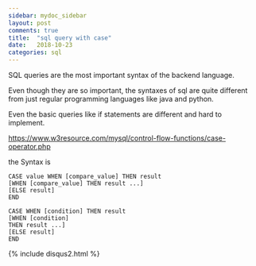 ```yaml
---
sidebar: mydoc_sidebar
layout: post
comments: true
title:  "sql query with case"
date:   2018-10-23
categories: sql
---
```


SQL queries are the most important syntax of the backend language.

Even though they are so important, the syntaxes of sql are quite different
from just regular programming languages like java and python.

Even the basic queries like if statements are different 
and hard to implement.

https://www.w3resource.com/mysql/control-flow-functions/case-operator.php

the Syntax is 

```
CASE value WHEN [compare_value] THEN result
[WHEN [compare_value] THEN result ...]
[ELSE result]
END
```

```
CASE WHEN [condition] THEN result
[WHEN [condition]
THEN result ...]
[ELSE result]
END
```


{% include disqus2.html %}
